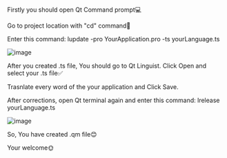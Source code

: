 Firstly you should open Qt Command prompt💻

Go to project location with "cd" command🔽

Enter this command: lupdate -pro YourApplication.pro -ts yourLanguage.ts

![image](https://github.com/fatmazayrek/Qt5_GUI_Development_for_Beginners/assets/91613858/7c28c6a8-1490-4d87-baca-4f65d5dd14cd)

After you created .ts file, You should go to Qt Linguist. Click Open and select your .ts file✅

Trasnlate every word of the your application and Click Save.

After corrections, open Qt terminal again and enter this command: lrelease yourLanguage.ts

![image](https://github.com/fatmazayrek/Qt5_GUI_Development_for_Beginners/assets/91613858/61858b43-589c-486a-a954-97ab57bc92e5)

So, You have created .qm file😊

Your welcome🌞
